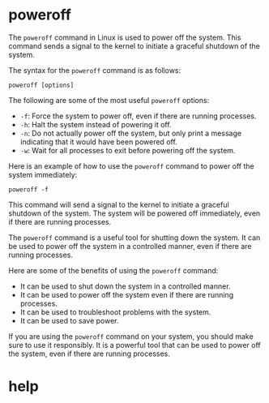 # poweroff

The `poweroff` command in Linux is used to power off the system. This command sends a signal to the kernel to initiate a graceful shutdown of the system.

The syntax for the `poweroff` command is as follows:

```
poweroff [options]
```

The following are some of the most useful `poweroff` options:

* `-f`: Force the system to power off, even if there are running processes.
* `-h`: Halt the system instead of powering it off.
* `-n`: Do not actually power off the system, but only print a message indicating that it would have been powered off.
* `-w`: Wait for all processes to exit before powering off the system.

Here is an example of how to use the `poweroff` command to power off the system immediately:

```
poweroff -f
```

This command will send a signal to the kernel to initiate a graceful shutdown of the system. The system will be powered off immediately, even if there are running processes.

The `poweroff` command is a useful tool for shutting down the system. It can be used to power off the system in a controlled manner, even if there are running processes.

Here are some of the benefits of using the `poweroff` command:

* It can be used to shut down the system in a controlled manner.
* It can be used to power off the system even if there are running processes.
* It can be used to troubleshoot problems with the system.
* It can be used to save power.

If you are using the `poweroff` command on your system, you should make sure to use it responsibly. It is a powerful tool that can be used to power off the system, even if there are running processes.




# help 

```

```
